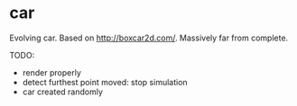 car
===

Evolving car.  Based on http://boxcar2d.com/.  Massively far from complete.

TODO:

- render properly
- detect furthest point moved: stop simulation
- car created randomly